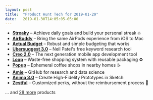 ```yaml
---
layout: post
title:  "Product Hunt Tech for 2019-01-29"
date:   2019-01-30T14:05:05-05:00
---
```


* **[Streaky](https://www.producthunt.com/posts/streaky?utm_campaign=producthunt-api&utm_medium=api&utm_source=Application%3A+Daily+Digest+RSS+%28ID%3A+3202%29)** – Achieve daily goals and build your personal streak 🔥
* **[AirBuddy](https://www.producthunt.com/posts/airbuddy-2?utm_campaign=producthunt-api&utm_medium=api&utm_source=Application%3A+Daily+Digest+RSS+%28ID%3A+3202%29)** – Bring the same AirPods experience from iOS to Mac
* **[Actual Budget](https://www.producthunt.com/posts/actual-budget?utm_campaign=producthunt-api&utm_medium=api&utm_source=Application%3A+Daily+Digest+RSS+%28ID%3A+3202%29)** – Robust and simple budgeting that works
* **[Ubersuggest 3.0](https://www.producthunt.com/posts/ubersuggest-3-0?utm_campaign=producthunt-api&utm_medium=api&utm_source=Application%3A+Daily+Digest+RSS+%28ID%3A+3202%29)** – Neil Patel's free keyword research tool
* **[Creo 2.0](https://www.producthunt.com/posts/creo-2-0-1?utm_campaign=producthunt-api&utm_medium=api&utm_source=Application%3A+Daily+Digest+RSS+%28ID%3A+3202%29)** – The next generation mobile app development tool
* **[Loop](https://www.producthunt.com/posts/loop-9?utm_campaign=producthunt-api&utm_medium=api&utm_source=Application%3A+Daily+Digest+RSS+%28ID%3A+3202%29)** – Waste-free shopping system with reusable packaging ♻️
* **[Popup](https://www.producthunt.com/posts/popup?utm_campaign=producthunt-api&utm_medium=api&utm_source=Application%3A+Daily+Digest+RSS+%28ID%3A+3202%29)** – Ephemeral coffee shops in nearby homes ☕
* **[Amie](https://www.producthunt.com/posts/amie?utm_campaign=producthunt-api&utm_medium=api&utm_source=Application%3A+Daily+Digest+RSS+%28ID%3A+3202%29)** – GitHub for research and data science
* **[Anima 3.0](https://www.producthunt.com/posts/anima-3-0?utm_campaign=producthunt-api&utm_medium=api&utm_source=Application%3A+Daily+Digest+RSS+%28ID%3A+3202%29)** – Create High-Fidelity Prototypes in Sketch
* **[Zestful](https://www.producthunt.com/posts/zestful-2?utm_campaign=producthunt-api&utm_medium=api&utm_source=Application%3A+Daily+Digest+RSS+%28ID%3A+3202%29)** – Customized perks, without the reimbursement process 🍋

… and [28 more](https://www.producthunt.com/tech) products